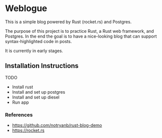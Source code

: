 # Weblogue

This is a simple blog powered by Rust (rocket.rs) and Postgres.

The purpose of this project is to practice Rust, a Rust web framework, and
Postgres. In the end the goal is to have a nice-looking blog that can support
syntax-highlighted code in posts. 

It is currently in early stages.

## Installation Instructions
  TODO
  - Install rust
  - Install and set up postgres
  - Install and set up diesel
  - Run app

### References
  - https://github.com/notryanb/rust-blog-demo
  - https://rocket.rs
  

